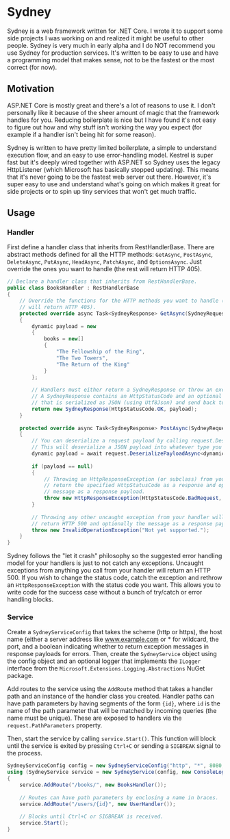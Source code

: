 # Sydney

Sydney is a web framework written for .NET Core. I wrote it to support some side projects I was working on and realized it might be useful to other people. Sydney is very much in early alpha and I do NOT recommend you use Sydney for production services. It's written to be easy to use and have a programming model that makes sense, not to be the fastest or the most correct (for now). 

## Motivation

ASP.NET Core is mostly great and there's a lot of reasons to use it. I don't personally like it because of the sheer amount of magic that the framework handles for you. Reducing boilerplate is nice but I have found it's not easy to figure out how and why stuff isn't working the way you expect (for example if a handler isn't being hit for some reason). 

Sydney is written to have pretty limited boilerplate, a simple to understand execution flow, and an easy to use error-handling model. Kestrel is super fast but it's deeply wired together with ASP.NET so Sydney uses the legacy HttpListener (which Microsoft has basically stopped updating). This means that it's never going to be the fastest web server out there. However, it's super easy to use and understand what's going on which makes it great for side projects or to spin up tiny services that won't get much traffic. 

## Usage

### Handler
First define a handler class that inherits from RestHandlerBase. There are abstract methods defined for all the HTTP methods: `GetAsync`, `PostAsync`, `DeleteAsync`, `PutAsync`, `HeadAsync`, `PatchAsync`, and `OptionsAsync`. Just override the ones you want to handle (the rest will return HTTP 405).

```csharp
// Declare a handler class that inherits from RestHandlerBase.
public class BooksHandler : RestHandlerBase
{
    // Override the functions for the HTTP methods you want to handle (the rest 
    // will return HTTP 405).
    protected override async Task<SydneyResponse> GetAsync(SydneyRequest request)
    {
        dynamic payload = new 
        { 
            books = new[] 
            { 
                "The Fellowship of the Ring", 
                "The Two Towers",
                "The Return of the King" 
            } 
        };
        
        // Handlers must either return a SydneyResponse or throw an exception.
        // A SydneyResponse contains an HttpStatusCode and an optional payload
        // that is serialized as JSON (using Utf8Json) and send back to the client.
        return new SydneyResponse(HttpStatusCode.OK, payload);
    }
    
    protected override async Task<SydneyResponse> PostAsync(SydneyRequest request)
    {
        // You can deserialize a request payload by calling request.DeserializePayloadAsync<T>().
        // This will deserialize a JSON payload into whatever type you have defined. 
        dynamic payload = await request.DeserializePayloadAsync<dynamic>();
        
        if (payload == null)
        {
            // Throwing an HttpResponseException (or subclass) from your handler will
            // return the specified HttpStatusCode as a response and optionally the
            // message as a response payload. 
            throw new HttpResponseException(HttpStatusCode.BadRequest, "Payload is null");
        }
        
        // Throwing any other uncaught exception from your handler will
        // return HTTP 500 and optionally the message as a response payload.
        throw new InvalidOperationException("Not yet supported.");
    }
}
```

Sydney follows the "let it crash" philosophy so the suggested error handling model for your handlers is just to not catch any exceptions. Uncaught exceptions from anything you call from your handler will return an HTTP 500. If you wish to change the status code, catch the exception and rethrow an `HttpResponseException` with the status code you want. This allows you to write code for the success case without a bunch of try/catch or error handling blocks. 

### Service

Create a `SydneyServiceConfig` that takes the scheme (http or https), the host name (either a server address like www.example.com or * for wildcard, the port, and a boolean indicating whether to return exception messages in response payloads for errors. Then, create the `SydneyService` object using the config object and an optional logger that implements the `ILogger` interface from the `Microsoft.Extensions.Logging.Abstractions` NuGet package. 

Add routes to the service using the `AddRoute` method that takes a handler path and an instance of the handler class you created. Handler paths can have path parameters by having segments of the form `{id}`, where `id` is the name of the path parameter that will be matched by incoming queries (the name must be unique). These are exposed to handlers via the `request.PathParameters` property. 

Then, start the service by calling `service.Start()`. This function will block until the service is exited by pressing `Ctrl+C` or sending a `SIGBREAK` signal to the process. 

```csharp
SydneyServiceConfig config = new SydneyServiceConfig("http", "*", 8080, returnExceptionMessagesInResponse: true);
using (SydneyService service = new SydneyService(config, new ConsoleLogger()))
{
    service.AddRoute("/books/", new BooksHandler());
    
    // Routes can have path parameters by enclosing a name in braces.
    service.AddRoute("/users/{id}", new UserHandler());
    
    // Blocks until Ctrl+C or SIGBREAK is received.
    service.Start();
}
```